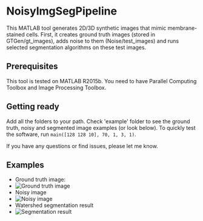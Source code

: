 # NoisyImgSegPipeline

This MATLAB tool generates 2D/3D synthetic images that mimic membrane-stained cells. First, it creates ground truth images (stored in GTGen/gt_images), adds noise to them (Noise/test_images) and runs selected segmentation algorithms on these test images.

## Prerequisites

This tool is tested on MATLAB R2015b. You need to have Parallel Computing Toolbox and Image Processing Toolbox.

## Getting ready
Add all the folders to your path. 
Check 'example' folder to see the ground truth, noisy and segmented image examples (or look below). To quickly test the software, run `main([128 128 10], 70, 1, 3, 1)`.

If you have any questions or find issues, please let me know. 

## Examples

- Ground truth image: 
- ![Ground truth image](http://s14.postimg.org/ros75ydi5/gt_120cells_num1_label.jpg)
- Noisy image
- ![Noisy image](http://s24.postimg.org/lw7tayqr5/120cells_num1_label_2sp_cloudy.jpg)
- Watershed segmentation result
- ![Segmentation result](http://s10.postimg.org/i9qc1j691/single_ws_120cells_num1_label_2sp_cloudy_tif_s5.jpg)
